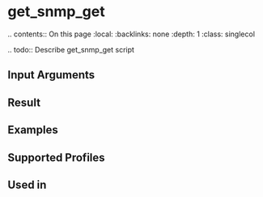 

# get_snmp_get

.. contents:: On this page
    :local:
    :backlinks: none
    :depth: 1
    :class: singlecol

.. todo::
    Describe get_snmp_get script

Input Arguments
---------------

Result
------

Examples
--------

Supported Profiles
------------------

Used in
-------
